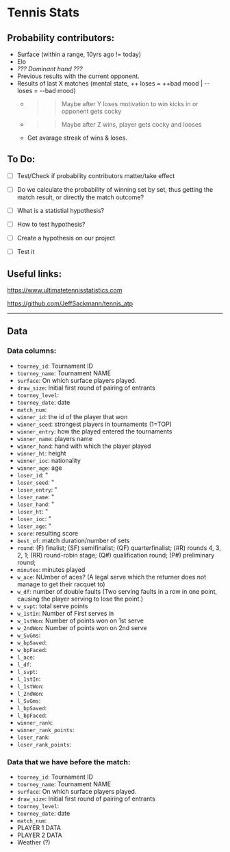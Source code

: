 # Tennis Stats

## Probability contributors:
- Surface (within a range, 10yrs ago != today)
- Elo
- *??? Dominant hand ???*
- Previous results with the current opponent.
- Results of last X matches (mental state, ++ loses = ++bad mood | -- loses = --bad mood)
  - >> Maybe after Y loses motivation to win kicks in or opponent gets cocky
  - >> Maybe after Z wins, player gets cocky and looses
  - Get avarage streak of wins & loses.


## To Do:
- [ ] Test/Check if probability contributors matter/take effect
- [ ] Do we calculate the probability of winning set by set, thus getting the match result, or directly the match outcome?
- [ ] What is a statistial hypothesis?
- [ ] How to test hypothesis?
- [ ] Create a hypothesis on our project
- [ ] Test it


## Useful links:
https://www.ultimatetennisstatistics.com

https://github.com/JeffSackmann/tennis_atp


- - -


## Data

### Data columns:
- `tourney_id`: Tournament ID 
- `tourney_name`: Tournament NAME
- `surface`: On which surface players played.
- `draw_size`: Initial first round of pairing of entrants
- `tourney_level`: 
- `tourney_date`: date
- `match_num`: 
- `winner_id`: the id of the player that won
- `winner_seed`: strongest players in tournaments (1=TOP)
- `winner_entry`: how the played entered the tournaments
- `winner_name`: players name
- `winner_hand`: hand with which the player played
- `winner_ht`: height
- `winner_ioc`: nationality
- `winner_age`: age
- `loser_id`: "
- `loser_seed`: "
- `loser_entry`: "
- `loser_name`: "
- `loser_hand`: "
- `loser_ht`: "
- `loser_ioc`: "
- `loser_age`: "
- `score`: resulting score
- `best_of`: match duration/number of sets
- `round`: 	(F) finalist; (SF) semifinalist; (QF) quarterfinalist; (#R) rounds 4, 3, 2, 1; (RR) round-robin stage; (Q#) qualification round; (P#) preliminary round; 
- `minutes`: minutes played
- `w_ace`: NUmber of aces? (A legal serve which the returner does not manage to get their racquet to)
- `w_df`: number of double faults (Two serving faults in a row in one point, causing the player serving to lose the point.)
- `w_svpt`: total serve points
- `w_1stIn`:  Number of First serves in
- `w_1stWon`: Number of points won on 1st serve
- `w_2ndWon`: Number of points won on 2nd serve
- `w_SvGms`: 
- `w_bpSaved`: 
- `w_bpFaced`: 
- `l_ace`: 
- `l_df`:
- `l_svpt`: 
- `l_1stIn`: 
- `l_1stWon`: 
- `l_2ndWon`: 
- `l_SvGms`: 
- `l_bpSaved`: 
- `l_bpFaced`: 
- `winner_rank`:
- `winner_rank_points`:
- `loser_rank`:
- `loser_rank_points`:


### Data that we have before the match:
- `tourney_id`: Tournament ID 
- `tourney_name`: Tournament NAME
- `surface`: On which surface players played.
- `draw_size`: Initial first round of pairing of entrants
- `tourney_level`: 
- `tourney_date`: date
- `match_num`: 
- PLAYER 1 DATA
- PLAYER 2 DATA
- Weather (?)
